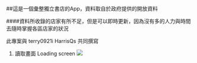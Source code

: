 ##這是一個彙整獨立書店的App，資料取自於政府提供的開放資料

####資料所收錄的店家有所不足，但是可以即時更新，因為沒有多的人力與時間去隨時掌握各區店家的狀況

此專案與 terry0921i HarrisQs 共同撰寫

1. 讀取畫面 Loading screen
 ![](https://drive.google.com/drive/folders/0B8kHqz41-gnNdHBETjM3R0ZKWkE)
 
 
